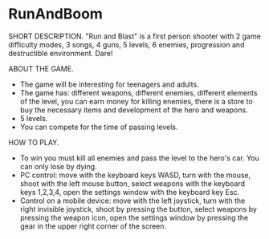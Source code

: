 # RunAndBoom

SHORT DESCRIPTION.
"Run and Blast" is a first person shooter with 2 game difficulty modes, 3 songs, 4 guns, 5 levels, 6 enemies, progression and destructible environment. Dare!

ABOUT THE GAME.
- The game will be interesting for teenagers and adults.
- The game has: different weapons, different enemies, different elements of the level, you can earn money for killing enemies, there is a store to buy the necessary items and development of the hero and weapons.
- 5 levels.
- You can compete for the time of passing levels.

HOW TO PLAY.
- To win you must kill all enemies and pass the level to the hero's car. You can only lose by dying.
- PC control: move with the keyboard keys WASD, turn with the mouse, shoot with the left mouse button, select weapons with the keyboard keys 1,2,3,4, open the settings window with the keyboard key Esc.
- Control on a mobile device: move with the left joystick, turn with the right invisible joystick, shoot by pressing the button, select weapons by pressing the weapon icon, open the settings window by pressing the gear in the upper right corner of the screen.
